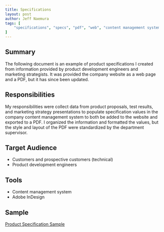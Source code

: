 ```yaml
---
title: Specifications
layout: post
author: Jeff Naemura
tags: [
    "specifications", "specs", "pdf", "web", "content management system", "cms", "adobe", "indesign"
]
---
```


## Summary

The following document is an example of product specifications I created from information provided by product development engineers and marketing strategists. It was provided the company website as a web page and a PDF, but it has since been updated.

## Responsibilities

My responsibilities were collect data from product proposals, test results, and marketing strategy presentations to populate specification values in the company content management system to both be added to the website and exported to a PDF. I organized the information and formatted the values, but the style and layout of the PDF were standardized by the department supervisor.

## Target Audience

* Customers and prospective customers (technical)
* Product development engineers

## Tools

* Content management system
* Adobe InDesign

## Sample

[Product Specification Sample](../images/XTP_SR_HD_4K_D2_120216.pdf)
